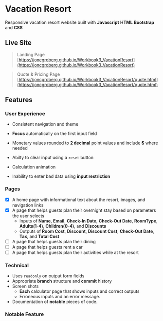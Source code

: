 # Vacation Resort

Responsive vacation resort website built with **Javascript** **HTML** **Bootstrap** and **CSS**

## Live Site

> Landing Page [https://joncgroberg.github.io/Workbook3_VacationResort](https://joncgroberg.github.io/Workbook3_VacationResort)

> Quote & Pricing Page [https://joncgroberg.github.io/Workbook3_VacationResort/quote.html](https://joncgroberg.github.io/Workbook3_VacationResort/quote.html)

## Features

### User Experience

- Consistent navigation and theme
- **Focus** automatically on the first input field
- Monetary values rounded to **2 decimal** point values and include **$** where needed
- Abilty to clear input using a `reset` button
- Calculation animation
- Inability to enter bad data using **input restriction**

  <!-- <img width=300px src="./screenshots/error.png"/> -->

### Pages

<!-- 1. Mortgage Calculator
   ![Mortgage Calculator Screenshot](./screenshots/mortgage.png)

   - Inputs of **principal**, **interest** rate, and **loan length** entered by the user
   - Outputs the **expected monthly payment** and **total interest** paid

1. Future Value Calculator
   ![CD Calculator Screenshot](./screenshots/cd.png)

   - Inputs of **deposit**, **interest** rate, and **number of years** from the user
   - Outputs the **future value** and the **total interest** earned

1. Present Value Ordinary Annuity Calculator.
   ![Annuity Calculator Screenshot](./screenshots/annuity.png)

   - Inputs of **monthly payout**, **expected interest rate**, and years to pay out from
     the user
   - Outputs the **present value** of that annuity -->

- [x] A home page with informational text about the resort, images, and navigation links
- [x] A page that helps guests plan their overnight stay based on parameters the user selects
  - Inputs of **Name**, **Email**, **Check-In Date**, **Check-Out Date**, **RoomType**, **Adults(1-4)**, **Children(0-4)**, and **Discounts**
  - Outputs of **Room Cost**, **Discount**, **Discount Cost**, **Check-Out Date**, **Tax**, and **Total Cost**
- [ ] A page that helps guests plan their dining
- [ ] A page that helps guests rent a car
- [ ] A page that helps guests plan their activities while at the resort

### Technical

- Uses `readonly` on output form fields
- Appropriate **branch** structure and **commit** history
  <!-- <img  src="./screenshots/branching.png"/> -->
- Screen shots
  - **Each** calculator page that shows inputs and correct outputs
  - Erroneous inputs and an error message.
- Documentation of **notable** pieces of code.

### Notable Feature

<!-- - Calculation **Animation**

  ```javascript
  function animateSending() {
    calculateBtn.classList.toggle("sending");
    calculateBtn.innerText = "Calculate";
    setTimeout(function () {
      calculateBtn.classList.toggle("sending");
      calculateBtn.innerText = "Calculate";
    }, 300);
  }
  ```

  <img src="./screenshots/load.gif"/> -->
